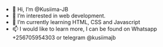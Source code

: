 - 👋 Hi, I’m @Kusiima-JB
- 👀 I’m interested in web development.
- 🌱 I’m currently learning HTML, CSS and Javascript
- 📫 I would like to learn more, I can be found on Whatsapp +256705954303 or telegram @kusiimajb

<!---
Kusiima-JB/Kusiima-JB is a ✨ special ✨ repository because its `README.md` (this file) appears on your GitHub profile.
You can click the Preview link to take a look at your changes.
--->
